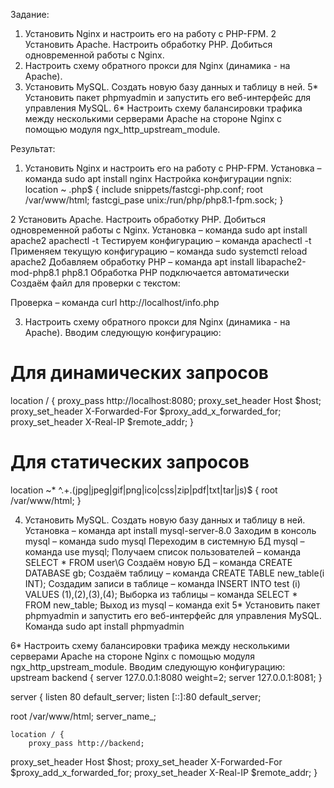 Задание:

1. Установить Nginx и настроить его на работу с PHP-FPM.
2 Установить Apache. Настроить обработку PHP. Добиться одновременной работы с Nginx.
3. Настроить схему обратного прокси для Nginx (динамика - на Apache).
4. Установить MySQL. Создать новую базу данных и таблицу в ней.
5* Установить пакет phpmyadmin и запустить его веб-интерфейс для управления MySQL.
6* Настроить схему балансировки трафика между несколькими серверами Apache на стороне Nginx с помощью модуля ngx_http_upstream_module.

Результат:
1. Установить Nginx и настроить его на работу с PHP-FPM.
Установка – команда sudo apt install nginx
Настройка конфигурации ngnix:
location ~ \.php$ {
	       include snippets/fastcgi-php.conf;
	       root /var/www/html;
	       fastcgi_pase unix:/run/php/php8.1-fpm.sock;
}

2 Установить Apache. Настроить обработку PHP. Добиться одновременной работы с Nginx.
Установка – команда sudo apt install apache2 apachectl -t
Тестируем конфигурацию – команда apachectl -t
Применяем текущую конфигурацию – команда sudo systemctl reload apache2
Добавляем обработку PHP – команда apt install libapache2-mod-php8.1 php8.1
Обработка PHP подключается автоматически
Создаём файл для проверки с текстом:
<?php
phpinfo();
?>
Проверка – команда curl http://localhost/info.php

3. Настроить схему обратного прокси для Nginx (динамика - на Apache).
Вводим следующую конфигурацию:
# Для динамических запросов
location / {
       proxy_pass http://localhost:8080;
       proxy_set_header Host $host;
       proxy_set_header X-Forwarded-For $proxy_add_x_forwarded_for;
       proxy_set_header X-Real-IP $remote_addr;
}

# Для статических запросов
location ~* ^.+.(jpg|jpeg|gif|png|ico|css|zip|pdf|txt|tar|js)$ {
       root /var/www/html;
}

4. Установить MySQL. Создать новую базу данных и таблицу в ней.
Установка – команда apt install mysql-server-8.0
Заходим в консоль mysql – команда sudo mysql
Переходим в системную БД mysql – команда use mysql;
Получаем список пользователей – команда SELECT * FROM user\G
Создаём новую БД – команда CREATE DATABASE gb;
Создаём таблицу – команда CREATE TABLE new_table(i INT);
Создадим записи в таблице – команда INSERT INTO test (i) VALUES (1),(2),(3),(4);
Выборка из таблицы – команда SELECT * FROM new_table;
Выход из mysql – команда exit
5* Установить пакет phpmyadmin и запустить его веб-интерфейс для управления MySQL.
Команда sudo apt install phpmyadmin

6* Настроить схему балансировки трафика между несколькими серверами Apache на стороне Nginx с помощью модуля ngx_http_upstream_module.
Вводим следующую конфигурацию:
upstream backend {
	server 127.0.0.1:8080 weight=2;
	server 127.0.0.1:8081;
}

server {
	listen 80 default_server;
	listen [::]:80 default_server;

root /var/www/html;
server_name_;

	location / {
		proxy_pass http://backend;
proxy_set_header Host $host;
proxy_set_header X-Forwarded-For $proxy_add_x_forwarded_for;
proxy_set_header X-Real-IP $remote_addr;
}






